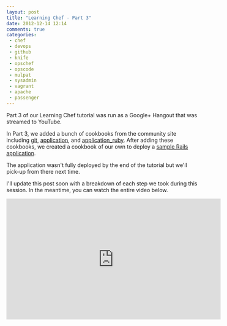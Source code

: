 ```yaml
---
layout: post
title: "Learning Chef - Part 3"
date: 2012-12-14 12:14
comments: true
categories: 
 - chef
 - devops
 - github
 - knife
 - opschef
 - opscode
 - mulpat
 - sysadmin
 - vagrant
 - apache
 - passenger
---
```


Part 3 of our Learning Chef tutorial was run as a Google+ Hangout that was streamed to YouTube.

In Part 3, we added a bunch of cookbooks from the community site including [git](http://ckbk.it/git), [application](http://ckbk.it/application), and [application_ruby](http://ckbk.it/application_ruby).  After adding these cookbooks, we created a cookbook of our own to deploy a [sample Rails application](https://github.com/mulderp/chef-demo).

The application wasn't fully deployed by the end of the tutorial but we'll pick-up from there next time.

I'll update this post soon with a breakdown of each step we took during this session.  In the meantime, you can watch the entire video below.

<iframe width="560" height="315" src="http://www.youtube.com/embed/3cA1IL8DV8I" frameborder="0" allowfullscreen></iframe>


